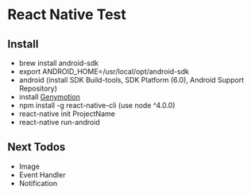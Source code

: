 # React Native Test

## Install

- brew install android-sdk
- export ANDROID_HOME=/usr/local/opt/android-sdk
- android (install SDK Build-tools, SDK Platform (6.0), Android Support Repository)
- install [Genymotion](https://www.genymotion.com/)
- npm install -g react-native-cli (use node ^4.0.0)
- react-native init ProjectName
- react-native run-android

## Next Todos

- Image
- Event Handler
- Notification
